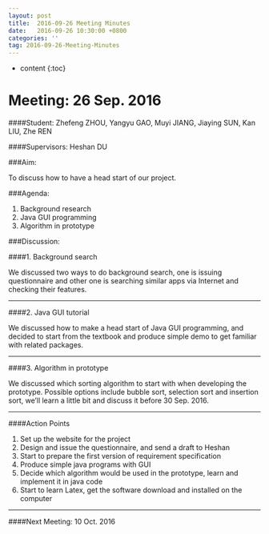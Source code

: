 ```yaml
---
layout: post
title:  2016-09-26 Meeting Minutes
date:   2016-09-26 10:30:00 +0800
categories: ''
tag: 2016-09-26-Meeting-Minutes
---
```


* content
{:toc}


# Meeting: 26 Sep. 2016####Student: Zhefeng ZHOU, Yangyu GAO, Muyi JIANG, Jiaying SUN, Kan LIU, Zhe REN
####Supervisors: Heshan DU###Aim: 
To discuss how to have a head start of our project.###Agenda: 
1.	Background research2.	Java GUI programming3.	Algorithm in prototype###Discussion:
####1.	Background searchWe discussed two ways to do background search, one is issuing questionnaire and other one is searching similar apps via Internet and checking their features.--- 
####2.	Java GUI tutorialWe discussed how to make a head start of Java GUI programming, and decided to start from the textbook and produce simple demo to get familiar with related packages.---   
####3.	Algorithm in prototypeWe discussed which sorting algorithm to start with when developing the prototype.  Possible options include bubble sort, selection sort and insertion sort, we’ll learn a little bit and discuss it before 30 Sep. 2016.---
####Action Points
1.	Set up the website for the project2.	Design and issue the questionnaire, and send a draft to Heshan3.	Start to prepare the first version of requirement specification4.	Produce simple java programs with GUI5.	Decide which algorithm would be used in the prototype, learn and implement it in java code6.	Start to learn Latex, get the software download and installed on the computer---
####Next Meeting: 10 Oct. 2016 

